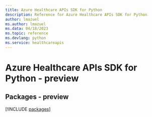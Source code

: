 ```yaml
---
title: Azure Healthcare APIs SDK for Python
description: Reference for Azure Healthcare APIs SDK for Python
author: lmazuel
ms.author: lmazuel
ms.data: 04/18/2023
ms.topic: reference
ms.devlang: python
ms.service: healthcareapis
---
```

# Azure Healthcare APIs SDK for Python - preview
## Packages - preview
[!INCLUDE [packages](healthcare-apis-index.md)]